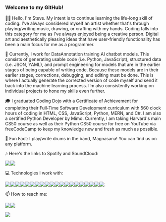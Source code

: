 ### Welcome to my GitHub!

👋🏼 Hello, I'm Steve. My intent is to continue learning the life-long skill of coding. I've always considered myself an artist whether that's through playing/writing music, drawing, or crafting with my hands. Coding falls into this category for me as I've always enjoyed being a creative person. Digital art and aesthetically pleasing ideas that have user-friendly functionality has been a main focus for me as a programmer.

📁 Currently, I work for DataAnnotation training AI chatbot models. This consists of generating usable code (i.e. Python, JavaScript), structured data (i.e. JSON, YAML), and prompt engineering for models that are in the earlier stages of being capable of writing code. Because these models are in their earlier stages, corrections, debugging, and editing must be done. This is where I actually generate the corrected version of code myself and send it back into the machine learning process. I’m also consistently working on individual projects to hone my skills even further.

🎓 I graduated Coding Dojo with a Certificate of Achievement for completing their Full-Time Software Development curriculum with 560 clock hours of coding in HTML, CSS, JavaScript, Python, MERN, and C#. I am also a certified Python Developer by Mimo. Currently, I am taking Harvard's main CS50 course as well as their Python CS50 course for free on YouTube via freeCodeCamp to keep my knowledge new and fresh as much as possible. 

🥁 Fun Fact: I play/write drums in the band, Magnasana! You can find us on any platform. 

🎶 Here's the links to Spotify and SoundCloud: 

<a href="https://open.spotify.com/artist/3GtF5qiQuaUmmPR82fV9No?si=Cg9O7bvkR_-ld3DCx7syrA"><img src ="https://img.shields.io/badge/Spotify-1DB954.svg?style=for-the-badge&logo=Spotify&logoColor=white" /></a><a href="https://soundcloud.com/search?q=magnasana"><img src="https://img.shields.io/badge/SoundCloud-FF3300?style=for-the-badge&logo=soundcloud&logoColor=white" /></a>

💻 Technologies I work with: 

<a href="https://developer.mozilla.org/en-US/docs/Web/HTML"><img src="https://img.shields.io/badge/HTML5-E34F26?style=for-the-badge&logo=html5&logoColor=white" /></a><a href="https://developer.mozilla.org/en-US/docs/Web/CSS"><img src="https://img.shields.io/badge/CSS3-1572B6?style=for-the-badge&logo=css3&logoColor=white" /></a><a href="https://getbootstrap.com/docs/4.1/getting-started/introduction/"><img src="https://img.shields.io/badge/Bootstrap-563D7C?style=for-the-badge&logo=bootstrap&logoColor=white" /></a><a href="https://developer.mozilla.org/en-US/docs/Web/JavaScript"><img src="https://img.shields.io/badge/JavaScript-323330?style=for-the-badge&logo=javascript&logoColor=F7DF1E" /></a><a href="https://nodejs.org/en/docs/"><img src="https://img.shields.io/badge/Node.js-339933?style=for-the-badge&logo=nodedotjs&logoColor=white" /></a><a href="https://dev.mysql.com/doc/"><img src="https://img.shields.io/badge/MySQL-005C84?style=for-the-badge&logo=mysql&logoColor=white" /></a><a href="https://www.python.org/doc/"><img src="https://img.shields.io/badge/Python-3776AB.svg?style=for-the-badge&logo=Python&logoColor=white" /></a><a href="https://numpy.org"><img src="https://img.shields.io/badge/NumPy-013243.svg?style=for-the-badge&logo=NumPy&logoColor=white" /></a><a href="https://scipy.org"><img src="https://img.shields.io/badge/SciPy-8CAAE6.svg?style=for-the-badge&logo=SciPy&logoColor=white" /></a><a href="https://scikit-learn.org/stable/"><img src="https://img.shields.io/badge/scikitlearn-F7931E.svg?style=for-the-badge&logo=scikit-learn&logoColor=white" /></a><a href="https://pypi.org/project/pyfiglet/"><img src="https://img.shields.io/badge/Fig-000000.svg?style=for-the-badge&logo=Fig&logoColor=white" /></a><a href="https://flask.palletsprojects.com/en/2.2.x/"><img src="https://img.shields.io/badge/Flask-000000?style=for-the-badge&logo=flask&logoColor=white" /></a><a href="https://www.mongodb.com/docs/"><img src="https://img.shields.io/badge/MongoDB-4EA94B?style=for-the-badge&logo=mongodb&logoColor=white" /></a><a href="https://expressjs.com/en/5x/api.html"><img src="https://img.shields.io/badge/Express.js-000000?style=for-the-badge&logo=express&logoColor=white" /></a><a href="https://learning.postman.com/docs/getting-started/introduction/"><img src="https://img.shields.io/badge/Postman-FF6C37?style=for-the-badge&logo=Postman&logoColor=white" /></a><a href="https://reactjs.org/docs/getting-started.html"><img src="https://img.shields.io/badge/React-20232A?style=for-the-badge&logo=react&logoColor=61DAFB" /></a><a href="https://www.json.org/json-en.html"><img src="https://img.shields.io/badge/json-5E5C5C?style=for-the-badge&logo=json&logoColor=white" /></a><a href="https://learn.microsoft.com/en-us/dotnet/fundamentals/"><img src="https://img.shields.io/badge/.NET-512BD4?style=for-the-badge&logo=dotnet&logoColor=white" /></a><a href="https://openai.com"><img src="https://img.shields.io/badge/OpenAI-412991.svg?style=for-the-badge&logo=OpenAI&logoColor=white" /></a><a href=""><img src="https://img.shields.io/badge/GitHub-181717.svg?style=for-the-badge&logo=GitHub&logoColor=white" /></a>

📫 How to reach me: 

<a href="https://www.linkedin.com/in/stevenblaketobias/"><img src="https://img.shields.io/badge/LinkedIn-0077B5?style=for-the-badge&logo=linkedin&logoColor=white" /></a><a href="mailto:sblaket@gmail.com"><img src="https://img.shields.io/badge/Gmail-D14836?style=for-the-badge&logo=gmail&logoColor=white" /></a>

<img src="https://github-readme-stats.vercel.app/api/top-langs/?username=s-b-t&layout=compact" />



